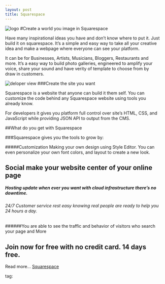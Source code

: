 ```yaml
---
layout: post
title: Squarespace
---
```

![logo](http://www.squarespace.com/assets/logos/squarespace-logo-horizontal-white.jpg)
#Create a world you image in Squarespace

<p>Have many inspirational ideas you have and don’t know where to put it.  Just build it on squarespace. It’s a simple and easy way to take all your creative idea and make a webpage where everyone can see your platform. 

<p>It can be for Businesses, Artists, Musicians, Bloggers, Restaurants and more. It’s a easy way to build photo galleries, engineered to amplify your voice, share your sound and have verity of template to choose from by draw in customers.

![deloper view](https://farm9.staticflickr.com/8580/16096901403_45e9f3f4be_b.jpg)
###Create the site you want

<p>Squarespace is a website that anyone can build it them self.  You can customize the code behind any Squarespace website using tools you already know. 

<p>For developers it gives you platform full control over site’s HTML, CSS, and JavaScript while providing JSON API to output from the CMS. 

##What do you get with Squarespace

###Squarespace gives you the tools to grow by:

#####Customization Making your own design using Style Editor. You can even personalize your own font colors, and layout to create a new look.

## Social make your website center of your online page

##### Hosting update when ever you want with cloud infrastructure there’s no downtime. 

###### 24/7 Customer service rest easy knowing real people are ready to help you 24 hours a day.
######You are able to see the traffic and behavior of visitors who search your page and More

## Join now for free with no credit card. 14 days free. 
Read more... [Squarespace](http://www.squarespace.com/pricing/)

<body> tag:
<?php include_once("analyticstracking.php") ?>
<script>
  (function(i,s,o,g,r,a,m){i['GoogleAnalyticsObject']=r;i[r]=i[r]||function(){
  (i[r].q=i[r].q||[]).push(arguments)},i[r].l=1*new Date();a=s.createElement(o),
  m=s.getElementsByTagName(o)[0];a.async=1;a.src=g;m.parentNode.insertBefore(a,m)
  })(window,document,'script','//www.google-analytics.com/analytics.js','ga');

  ga('create', 'UA-60631022-1', 'auto');
  ga('send', 'pageview');

</script>
